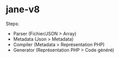 # jane-v8

Steps:
- Parser (Fichier/JSON > Array)
- Metadata (Json > Metadata)
- Compiler (Metadata > Représentation PHP)
- Generator (Représentation PHP > Code généré)
